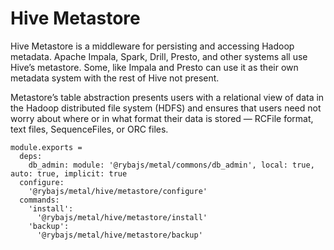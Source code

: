 
# Hive Metastore

Hive Metastore is a middleware for persisting and accessing Hadoop metadata.
Apache Impala, Spark, Drill, Presto, and other systems all use Hive’s metastore. 
Some, like Impala and Presto can use it as their own metadata system with the
rest of Hive not present.

Metastore’s table abstraction presents users with a relational view of data in the Hadoop
distributed file system (HDFS) and ensures that users need not worry about where or in what
format their data is stored — RCFile format, text files, SequenceFiles, or ORC files.

    module.exports =
      deps:
        db_admin: module: '@rybajs/metal/commons/db_admin', local: true, auto: true, implicit: true
      configure:
        '@rybajs/metal/hive/metastore/configure'
      commands:
        'install':
          '@rybajs/metal/hive/metastore/install'
        'backup':
          '@rybajs/metal/hive/metastore/backup'
